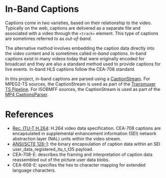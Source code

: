 # In-Band Captions
Captions come in two varieties, based on their relationship to the
video. Typically on the web, captions are delivered as a separate file
and associated with a video through the `<track>` element. This type
of captions are sometimes referred to as *out-of-band*.

The alternative method involves embedding the caption data directly into
the video content and is sometimes called *in-band captions*. In-band
captions exist in many videos today that were originally encoded for
broadcast and they are also a standard method used to provide captions
for live events. In-band HLS captions follow the CEA-708 standard.

In this project, in-band captions are parsed using a [CaptionStream](#caption-stream). For MPEG2-TS sources, the CaptionStream is used as part of the [Transmuxer TS Pipeline](#transmuxer). For ISOBMFF sources, the CaptionStream is used as part of the [MP4 CaptionsParser](#mp4-caption-parser).

# References
- [Rec. ITU-T H.264](#h264-spec): H.264 video data specification. CEA-708 captions are encapsulated in supplemental enhancement information (SEI) network abstraction layer (NAL) units within the video stream.
- [ANSI/SCTE 128-1](#ansi-scte-spec): the binary encapsulation of caption data within an SEI user_data_registered_itu_t_t35 payload.
- CEA-708-E: describes the framing and interpretation of caption data reassembled out of the picture user data blobs.
- CEA-608-E: specifies the hex to character mapping for extended language characters.

[h264-spec]: https://www.itu.int/rec/T-REC-H.264
[ansi-scte-spec]: https://www.scte.org/documents/pdf/Standards/ANSI_SCTE%20128-1%202013.pdf
[caption-stream]: /lib/m2ts/caption-stream.js
[transmuxer]: /lib/mp4/transmuxer.js
[mp4-caption-parser]: /lib/mp4/captions-parser.js